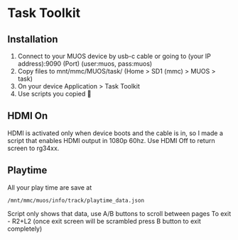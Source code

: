 # Task Toolkit

## Installation
1. Connect to your MUOS device by usb-c cable or going to (your IP address):9090 (Port) (user:muos, pass:muos)
2. Copy files to mnt/mmc/MUOS/task/ (Home > SD1 (mmc) > MUOS > task)
3. On your device Application > Task Toolkit
4. Use scripts you copied 🎉

## HDMI On
HDMI is activated only when device boots and the cable is in, so I made a script that enables HDMI output in 1080p 60hz.
Use HDMI Off to return screen to rg34xx.

## Playtime
All your play time are save at
```
/mnt/mmc/muos/info/track/playtime_data.json
```

Script only shows that data, use A/B buttons to scroll between pages
To exit - R2+L2 (once exit screen will be scrambled press B button to exit completely)
